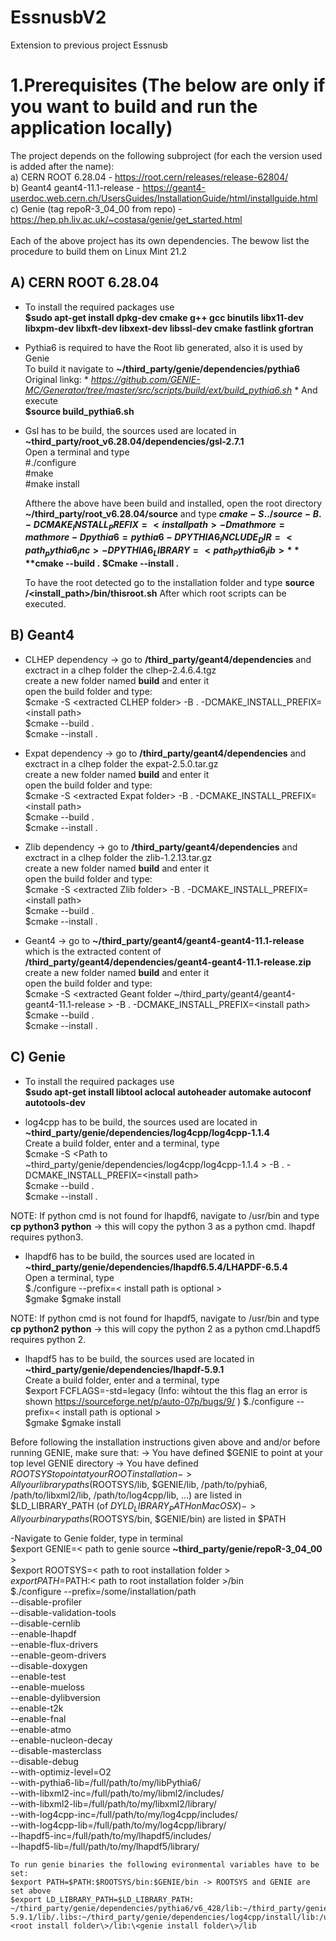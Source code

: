 # EssnusbV2
Extension to previous project Essnusb

# 1.Prerequisites (The below are only if you want to build and run the application locally)
The project depends on the following subproject (for each the version used is added after the name): <br />
  a) CERN ROOT 6.28.04 - https://root.cern/releases/release-62804/ <br />
  b) Geant4 geant4-11.1-release - https://geant4-userdoc.web.cern.ch/UsersGuides/InstallationGuide/html/installguide.html <br />
  c) Genie  (tag repoR-3_04_00 from repo) - https://hep.ph.liv.ac.uk/~costasa/genie/get_started.html <br />
<br />
Each of the above project has its own dependencies. The bewow list the procedure to build them on Linux Mint 21.2 <br />

## A) CERN ROOT 6.28.04 
 - To install the required packages use <br />
      **$sudo apt-get install dpkg-dev cmake g++ gcc binutils libx11-dev libxpm-dev libxft-dev libxext-dev libssl-dev cmake fastlink gfortran** <br />

- Pythia6 is required to have the Root lib generated, also it is used by Genie <br />
          To build it navigate to **~/third_party/genie/dependencies/pythia6** <br />
          Original linkg: * *https://github.com/GENIE-MC/Generator/tree/master/src/scripts/build/ext/build_pythia6.sh* *
          And execute  <br />
             **$source build_pythia6.sh** <br />

- Gsl has to be build, the sources used are located in **~third_party/root_v6.28.04/dependencies/gsl-2.7.1**<br />
          Open a terminal and type <br />
              #./configure <br />
              #make <br />
              #make install <br />

  Afthere the above have been build and installed, open the root directory **~/third_party/root_v6.28.04/source** and type
  **$cmake -S ../source -B . -DCMAKE_INSTALL_PREFIX=<install path> -Dmathmore=mathmore -Dpythia6=pythia6 -DPYTHIA6_INCLUDE_DIR=<path_pythia6_inc> -DPYTHIA6_LIBRARY= <path_Pythia6_lib>**
  **$cmake --build .**
  **$Cmake --install .**

  To have the root detected go to the installation folder and type
  **source /<install_path>/bin/thisroot.sh**
  After which root scripts can be executed.

## B) Geant4
  - CLHEP dependency -> go to **/third_party/geant4/dependencies** and exctract in a clhep folder the clhep-2.4.6.4.tgz  <br />
    create a new folder named **build** and enter it <br />
    open the build folder and type:  <br />
    $cmake -S \<extracted CLHEP folder\> -B . -DCMAKE_INSTALL_PREFIX=\<install path\> <br />
    $cmake --build . <br />
    $cmake --install . <br />

  - Expat dependency -> go to **/third_party/geant4/dependencies** and exctract in a clhep folder the expat-2.5.0.tar.gz  <br />
    create a new folder named **build** and enter it <br />
    open the build folder and type:  <br />
    $cmake -S \<extracted Expat folder\> -B . -DCMAKE_INSTALL_PREFIX=\<install path\> <br />
    $cmake --build . <br />
    $cmake --install . <br />

  - Zlib dependency -> go to **/third_party/geant4/dependencies** and exctract in a clhep folder the zlib-1.2.13.tar.gz  <br />
    create a new folder named **build** and enter it <br />
    open the build folder and type:  <br />
    $cmake -S \<extracted Zlib folder\> -B . -DCMAKE_INSTALL_PREFIX=\<install path\> <br />
    $cmake --build . <br />
    $cmake --install . <br />

  - Geant4  -> go to **~/third_party/geant4/geant4-geant4-11.1-release** which is the extracted content of **/third_party/geant4/dependencies/geant4-geant4-11.1-release.zip**   <br />
    create a new folder named **build** and enter it <br />
    open the build folder and type:  <br />
    $cmake -S \<extracted Geant folder ~/third_party/geant4/geant4-geant4-11.1-release \> -B . -DCMAKE_INSTALL_PREFIX=\<install path\> <br />
    $cmake --build . <br />
    $cmake --install . <br />

## C) Genie
 - To install the required packages use <br />
      **$sudo apt-get install libtool aclocal autoheader automake autoconf autotools-dev** <br />

 - log4cpp has to be build, the sources used are located in **~third_party/genie/dependencies/log4cpp/log4cpp-1.1.4**<br />
          Create a build folder, enter and a terminal, type <br />
              $cmake -S \<Path to ~third_party/genie/dependencies/log4cpp/log4cpp-1.1.4 \> -B . -DCMAKE_INSTALL_PREFIX=\<install path\> <br />
              $cmake --build . <br />
              $cmake --install . <br />

NOTE: If python cmd is not found for lhapdf6, navigate to /usr/bin and type
**cp python3 python** -> this will copy the python 3 as a python cmd. lhapdf requires python3.
 - lhapdf6 has to be build, the sources used are located in **~third_party/genie/dependencies/lhapdf6.5.4/LHAPDF-6.5.4**<br />
          Open a terminal, type <br />
              $./configure --prefix=\< install path is optional >\
              $gmake
              $gmake install
   
NOTE: If python cmd is not found for lhapdf5, navigate to /usr/bin and type
**cp python2 python** -> this will copy the python 2 as a python cmd.Lhapdf5 requires python 2.
 - lhapdf5 has to be build, the sources used are located in **~third_party/genie/dependencies/lhapdf-5.9.1**<br />
          Create a build folder, enter and a terminal, type <br />
              $export FCFLAGS=-std=legacy (Info: wihtout the this flag an error is shown https://sourceforge.net/p/auto-07p/bugs/9/ )
              $./configure --prefix=\< install path is optional >\
              $gmake
              $gmake install


Before following the installation instructions given above and and/or before running GENIE, make sure that:
-> You have defined $GENIE to point at your top level GENIE directory
-> You have defined $ROOTSYS to point at your ROOT installation
-> All your library paths ($ROOTSYS/lib, $GENIE/lib, /path/to/pyhia6, /path/to/libxml2/lib, /path/to/log4cpp/lib, ...) are listed in $LD_LIBRARY_PATH (of $DYLD_LIBRARY_PATH on Mac OS X)
-> All your binary paths ($ROOTSYS/bin, $GENIE/bin) are listed in $PATH

-Navigate to Genie folder, type in terminal <br />
    $export GENIE=\< path to genie source **~third_party/genie/repoR-3_04_00** \>  <br />
    $export ROOTSYS=\< path to root installation folder \>  <br />
    $export PATH=$PATH:\< path to root installation folder \>/bin  <br />
    $./configure --prefix=/some/installation/path <br />
               --disable-profiler <br />
               --disable-validation-tools <br />
               --disable-cernlib <br />
               --enable-lhapdf <br />
               --enable-flux-drivers <br />
               --enable-geom-drivers <br />
               --disable-doxygen <br />
               --enable-test <br />
               --enable-mueloss <br />
               --enable-dylibversion <br />
               --enable-t2k <br />
               --enable-fnal <br />
               --enable-atmo <br />
               --enable-nucleon-decay <br />
               --disable-masterclass <br />
               --disable-debug <br />
               --with-optimiz-level=O2 <br />
               --with-pythia6-lib=/full/path/to/my/libPythia6/ <br />
               --with-libxml2-inc=/full/path/to/my/libml2/includes/ <br />
               --with-libxml2-lib=/full/path/to/my/libxml2/library/ <br />
               --with-log4cpp-inc=/full/path/to/my/log4cpp/includes/ <br />
               --with-log4cpp-lib=/full/path/to/my/log4cpp/library/ <br />
               --lhapdf5-inc=/full/path/to/my/lhapdf5/includes/ <br />
               --lhapdf5-lib=/full/path/to/my/lhapdf5/library/ <br />

    To run genie binaries the following evironmental variables have to be set: 
    $export PATH=$PATH:$ROOTSYS/bin:$GENIE/bin -> ROOTSYS and GENIE are set above
    $export LD_LIBRARY_PATH=$LD_LIBRARY_PATH: ~/third_party/genie/dependencies/pythia6/v6_428/lib:~/third_party/genie/dependencies/lhapdf-5.9.1/lib/.libs:~/third_party/genie/dependencies/log4cpp/install/lib:/usr/local/lib:\<root install folder\>/lib:\<genie install folder\>/lib
               
  

    
